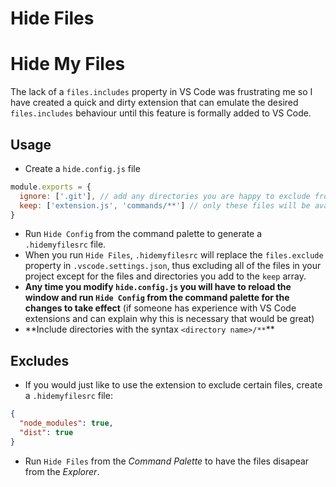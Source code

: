 # Hide Files

# Hide My Files

The lack of a `files.includes` property in VS Code was frustrating me so I have created a quick and dirty extension that can emulate the desired `files.includes` behaviour until this feature is formally added to VS Code.

## Usage

- Create a `hide.config.js` file

```javascript
module.exports = {
  ignore: ['.git'], // add any directories you are happy to exclude from the recursive search
  keep: ['extension.js', 'commands/**'] // only these files will be available in the Explorer view
}
```

- Run `Hide Config` from the command palette to generate a `.hidemyfilesrc` file.
- When you run `Hide Files`, `.hidemyfilesrc` will replace the `files.exclude` property in `.vscode.settings.json`, thus excluding all of the files in your project except for the files and directories you add to the `keep` array.
- **Any time you modify `hide.config.js` you will have to reload the window and run `Hide Config` from the command palette for the changes to take effect** (if someone has experience with VS Code extensions and can explain why this is necessary that would be great)
- **Include directories with the syntax `<directory name>/**`\*\*

## Excludes

- If you would just like to use the extension to exclude certain files, create a `.hidemyfilesrc` file:

```json
{
  "node_modules": true,
  "dist": true
}
```

- Run `Hide Files` from the _Command Palette_ to have the files disapear from the _Explorer_.
